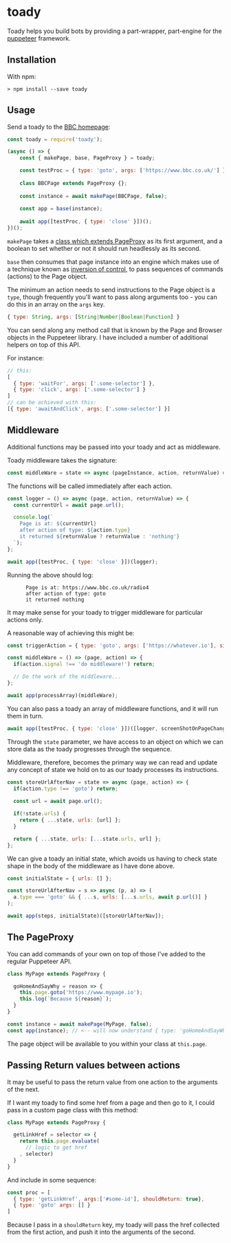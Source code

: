# toady

Toady helps you build bots by providing a part-wrapper, part-engine for the [puppeteer](https://github.com/GoogleChrome/puppeteer) framework.

## Installation

With npm:

```shell 
> npm install --save toady
```

## Usage

Send a toady to the [BBC homepage](https://www.bbc.co.uk/):

```js
const toady = require('toady');

(async () => {
    const { makePage, base, PageProxy } = toady;

    const testProc = { type: 'goto', args: ['https://www.bbc.co.uk/'] };
    
    class BBCPage extends PageProxy {};
    
    const instance = await makePage(BBCPage, false);
    
    const app = base(instance);
    
    await app([testProc, { type: 'close' }])();
})();

```
`makePage` takes a [class which extends PageProxy](#proxy) as its first argument, and a boolean to set whether or not it should run headlessly as its second.

`base` then consumes that page instance into an engine which makes use of a technique known as [inversion of control](https://en.wikipedia.org/wiki/Inversion_of_control), to pass sequences of commands (actions) to the Page object.

The minimum an action needs to send instructions to the Page object is a `type`, though frequently you'll want to pass along arguments too - you can do this in an array on the `args` key.

```js
{ type: String, args: [String|Number|Boolean|Function] }
```

You can send along any method call that is known by the Page and Browser objects in the Puppeteer library. I have included a number of additional helpers on top of this API.

For instance: 
```js
// this:
[
  { type: 'waitFor', args: ['.some-selector'] }, 
  { type: 'click', args: ['.some-selector'] }
]
// can be achieved with this:
[{ type: 'awaitAndClick', args: ['.some-selector'] }]
```


## Middleware 

Additional functions may be passed into your toady and act as middleware.

Toady middleware takes the signature:

```js
const middleWare = state => async (pageInstance, action, returnValue) => {};
```

The functions will be called immediately after each action.

```js
const logger = () => async (page, action, returnValue) => {
  const currentUrl = await page.url();

  console.log(`
    Page is at: ${currentUrl}
    after action of type: ${action.type}
    it returned ${returnValue ? returnValue : 'nothing'}
  `);
};

await app([testProc, { type: 'close' }])(logger);
```

Running the above should log:

```shell
      Page is at: https://www.bbc.co.uk/radio4
      after action of type: goto
      it returned nothing
```

It may make sense for your toady to trigger middleware for particular actions only.

A reasonable way of achieving this might be:

```js
const triggerAction = { type: 'goto', args: ['https://whatever.io'], signal: 'do middleware!' }

const middleWare = () => (page, action) => {
  if(action.signal !== 'do middleware!') return;

  // Do the work of the middleware... 
};

await app(processArray)(middleWare);
```

You can also pass a toady an array of middleware functions, and it will run them in turn.

```js
await app([testProc, { type: 'close' }])([logger, screenShotOnPageChange, someotherMiddleware]);

```
Through the `state` parameter, we have access to an object on which we can store data as the toady progresses through the sequence.

Middleware, therefore, becomes the primary way we can read and update any concept of state we hold on to as our toady processes its instructions.

```js
const storeUrlAfterNav = state => async (page, action) => {
  if(action.type !== 'goto') return;
  
  const url = await page.url();

  if(!state.urls) {
    return { ...state, urls: [url] };
  }

  return { ...state, urls: [...state.urls, url] };
};
```

We can give a toady an initial state, which avoids us having to check state shape in the body of the middleware as I have done above.

```js
const initialState = { urls: [] };

const storeUrlAfterNav = s => async (p, a) => (
  a.type === 'goto' && { ...s, urls: [...s.urls, await p.url()] }
);

await app(steps, initialState)([storeUrlAfterNav]);
```

## <a name="proxy">The PageProxy</a>

You can add commands of your own on top of those I've added to the regular Puppeteer API. 

```js
class MyPage extends PageProxy {

  goHomeAndSayWhy = reason => {
    this.page.goto('https://www.mypage.io');
    this.log(`Because ${reason}`);
  }
}

const instance = await makePage(MyPage, false);
const app(instance); // <-- will now understand { type: 'goHomeAndSayWhy', args: ["I'm tired"] }

```
The page object will be available to you within your class at `this.page`.

## Passing Return values between actions 

It may be useful to pass the return value from one action to the arguments of the next.

If I want my toady to find some href from a page and then go to it, I could pass in a custom page class with this method:

```js
class MyPage extends PageProxy {

  getLinkHref = selector => {
    return this.page.evaluate(
      // logic to get href
    , selector)
  }
}
```
And include in some sequence:
```js
const proc = [
  { type: 'getLinkHref', args:['#some-id'], shouldReturn: true},
  { type: 'goto' args: [] }  
] 
```
Because I pass in a `shouldReturn` key, my toady will pass the href collected from the first action, and push it into the arguments of the second.

